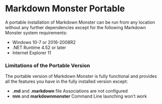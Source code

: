 # Markdown Monster Portable
A portable installation of Markdown Monster can be run from any location without any further dependencies except for the following Markdown Monster system requirements:

* Windows 10-7 or 2016-2008R2
* .NET Runtime 4.52 or later
* Internet Explorer 11

### Limitations of the Portable Version
The portable version of Markdown Monster is fully functional and provides all the features you have in the fully installed version except:

* **.md** and **.markdown** file Associations are not configured
* **mm** and **markdownmonster** Command Line launching won't work
